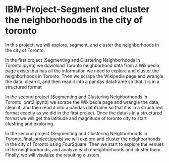 # IBM-Project-Segment and cluster the neighborhoods in the city of toronto

In this project, we will explore, segment, and cluster the neighborhoods in the city of Toronto. 


In the first project (Segmenting and Clustering Neighborhoods in Toronto.ipynb) we download Toronto neighborhood data from a Wikipedia page exists that has all the information we need to explore and cluster the neighborhoods in Toronto.  Then we scrape the Wikipedia page and wrangle the data, clean it, and then read it into a pandas dataframe so that it is in a structured format

In the second project (Segmenting and Clustering Neighborhoods in Toronto_prat2.ipynb) we scrape the Wikipedia page and wrangle the data, clean it, and then read it into a pandas dataframe so that it is in a structured format exactly as we did in the first project. Once the data is in a structured format we will get tha latitiude and magnitude of toronto city to start clustring and exploring.

In the second project (Segmenting and Clustering Neighborhoods in Toronto_final_project.ipynb) we will explore and cluster the neighborhoods in the city of Toronto using FourSquare. Then we start to explore the venues in the neighborhoods, and analyze each nneighborhoods and cluster them. Finally, we will visulaize the resulting clusters.
